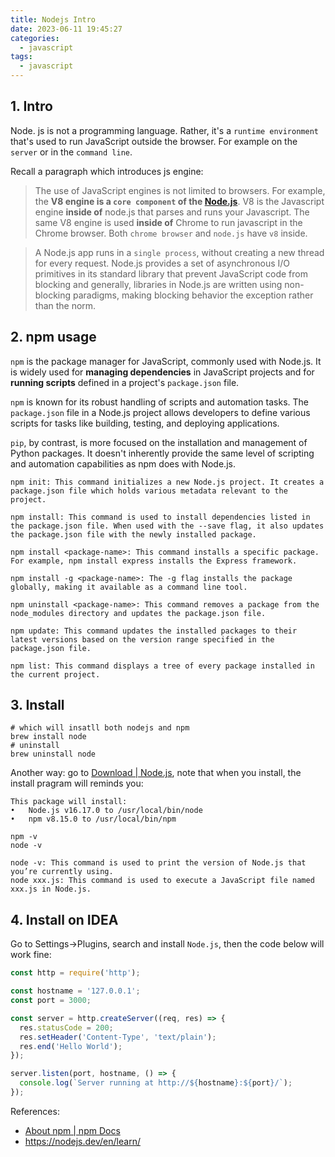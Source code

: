 ```yaml
---
title: Nodejs Intro
date: 2023-06-11 19:45:27
categories:
  - javascript
tags:
  - javascript
---
```


## 1. Intro

Node. js is not a programming language. Rather, it's a `runtime environment` that's used to run JavaScript outside the browser. For example on the `server` or in the `command line`.

Recall a paragraph which introduces js engine:

> The use of JavaScript engines is not limited to browsers. For example, the **V8 engine is a `core component` of the [Node.js](https://www.webopedia.com/definitions/node-js/)**. V8 is the Javascript engine **inside of** node.js that parses and runs your Javascript. The same V8 engine is used **inside of** Chrome to run javascript in the Chrome browser. Both `chrome browser` and `node.js` have `v8` inside.

> A Node.js app runs in a `single process`, without creating a new thread for every request. Node.js provides a set of asynchronous I/O primitives in its standard library that prevent JavaScript code from blocking and generally, libraries in Node.js are written using non-blocking paradigms, making blocking behavior the exception rather than the norm.

## 2. npm usage

`npm` is the package manager for JavaScript, commonly used with Node.js. It is widely used for **managing dependencies** in JavaScript projects and for **running scripts** defined in a project's `package.json` file.

`npm` is known for its robust handling of scripts and automation tasks. The `package.json` file in a Node.js project allows developers to define various scripts for tasks like building, testing, and deploying applications.

`pip`, by contrast, is more focused on the installation and management of Python packages. It doesn't inherently provide the same level of scripting and automation capabilities as npm does with Node.js.

```shell
npm init: This command initializes a new Node.js project. It creates a package.json file which holds various metadata relevant to the project.

npm install: This command is used to install dependencies listed in the package.json file. When used with the --save flag, it also updates the package.json file with the newly installed package.

npm install <package-name>: This command installs a specific package. For example, npm install express installs the Express framework.

npm install -g <package-name>: The -g flag installs the package globally, making it available as a command line tool.

npm uninstall <package-name>: This command removes a package from the node_modules directory and updates the package.json file.

npm update: This command updates the installed packages to their latest versions based on the version range specified in the package.json file.

npm list: This command displays a tree of every package installed in the current project.
```

## 3. Install

```shell
# which will insatll both nodejs and npm
brew install node
# uninstall
brew uninstall node
```

Another way: go to [Download | Node.js](https://nodejs.org/en/download), note that when you install, the install pragram will reminds you:

```
This package will install:
•	Node.js v16.17.0 to /usr/local/bin/node
•	npm v8.15.0 to /usr/local/bin/npm
```

```
npm -v
node -v

node -v: This command is used to print the version of Node.js that you’re currently using.
node xxx.js: This command is used to execute a JavaScript file named xxx.js in Node.js.
```

## 4. Install on IDEA

Go to Settings->Plugins,  search and install `Node.js`, then the code below will work fine:

```js
const http = require('http');

const hostname = '127.0.0.1';
const port = 3000;

const server = http.createServer((req, res) => {
  res.statusCode = 200;
  res.setHeader('Content-Type', 'text/plain');
  res.end('Hello World');
});

server.listen(port, hostname, () => {
  console.log(`Server running at http://${hostname}:${port}/`);
});
```

References:

- [About npm | npm Docs](https://docs.npmjs.com/about-npm)
- https://nodejs.dev/en/learn/